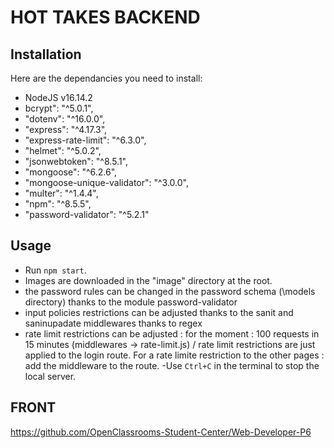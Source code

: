 # HOT TAKES BACKEND

## Installation

Here are the dependancies you need to install:

- NodeJS v16.14.2
- bcrypt": "^5.0.1",
- "dotenv": "^16.0.0",
- "express": "^4.17.3",
- "express-rate-limit": "^6.3.0",
- "helmet": "^5.0.2",
- "jsonwebtoken": "^8.5.1",
- "mongoose": "^6.2.6",
- "mongoose-unique-validator": "^3.0.0",
- "multer": "^1.4.4",
- "npm": "^8.5.5",
- "password-validator": "^5.2.1"

## Usage

- Run `npm start`.
- Images are downloaded in the "image" directory at the root.
- the password rules can be changed in the password schema (\models directory) thanks to the module password-validator
- input policies restrictions can be adjusted thanks to the sanit and saninupadate middlewares thanks to regex
- rate limit restrictions can be adjusted : for the moment : 100 requests in 15 minutes (middlewares -> rate-limit.js) / rate limit restrictions are just applied to the login route. For a rate limite restriction to the other pages : add the middleware to the route.
-Use `Ctrl+C` in the terminal to stop the local server.

## FRONT
https://github.com/OpenClassrooms-Student-Center/Web-Developer-P6
